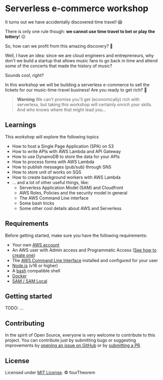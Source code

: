 # Serverless e-commerce workshop

It turns out we have accidentally discovered time travel! 😱

There is only one rule though: **we cannot use time travel to bet or play the lottery**! 😖

So, how can we profit from this amazing discovery? 🤔

Well, I have an idea: since we are cloud engineers and entrepreneurs, why don't we build a startup that allows music fans to go back in time and attend some of the concerts that made the history of music?

Sounds cool, right?

In this workshop we will be building a serverless e-commerce to sell the tickets for our music-time-travel business! Are you ready to get rich? 🤑

> **Warning**
> We can't promise you'll get (economically) rich with serverless, but taking this workshop will certainly _enrich_ your skills. And who knows where that might lead you...


## Learnings

This workshop will explore the following topics

- How to host a Single Page Application (SPA) on S3
- How to write APIs with AWS Lambda and API Gateway
- How to use DynamoDB to store the data for your APIs
- How to process forms with AWS Lambda
- How to publish messages (pub/sub) through SNS
- How to store unit of works on SQS
- How to create background workers with AWS Lambda
- ... and a lot of other useful things, like:
  - Serverless Application Model (SAM) and Cloudfront
  - AWS Roles, Policies and the security model in general
  - The AWS Command Line interface
  - Some bash tricks
  - Some other cool details about AWS and Serverless


## Requirements

Before getting started, make sure you have the following requirements:

 - Your own [AWS account](https://aws.amazon.com/free)
 - An AWS user with Admin access and Programmatic Access ([See how to create one](/lessons/extra/CREATE_AWS_USER.md))
 - The [AWS Command Line Interface](https://aws.amazon.com/cli) installed and configured for your user
 - [Node.js](https://nodejs.org) (v16 or higher)
 - A [bash](https://www.gnu.org/software/bash) compatible shell
 - [Docker](https://www.docker.com/)
 - [SAM / SAM Local](https://aws.amazon.com/serverless/sam/)


## Getting started

TODO: ...


## Contributing

In the spirit of Open Source, everyone is very welcome to contribute to this project.
You can contribute just by submitting bugs or suggesting improvements by
[opening an issue on GitHub](https://github.com/fourTheorem/serverless-ecommerce-workshop/issues) or by [submitting a PR](https://github.com/fourTheorem/serverless-ecommerce-workshop/pulls).


## License

Licensed under [MIT License](LICENSE). © fourTheorem
